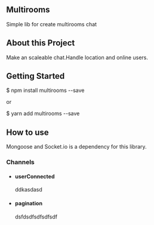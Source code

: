 ## Multirooms

Simple lib for create multirooms chat

## About this Project

Make an scaleable chat.Handle location and online users.

## Getting Started

$ npm install multirooms --save

or

$ yarn add multirooms --save


## How to use

Mongoose and Socket.io is a dependency for this library. 

### Channels

- #### userConnected

  ddkasdasd
  
- #### pagination

  dsfdsdfsdfsdfsdf
